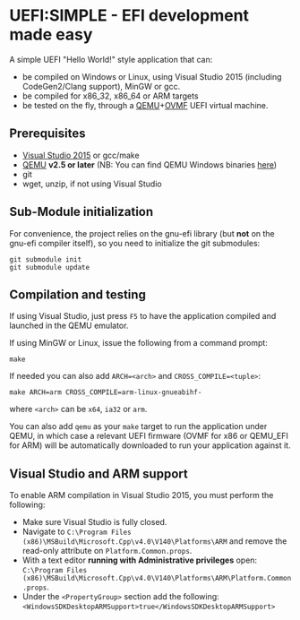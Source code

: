 UEFI:SIMPLE - EFI development made easy
=======================================

A simple UEFI "Hello World!" style application that can:
* be compiled on Windows or Linux, using Visual Studio 2015 (including CodeGen2/Clang support), MinGW or gcc.
* be compiled for x86_32, x86_64 or ARM targets
* be tested on the fly, through a [QEMU](http://www.qemu.org)+[OVMF](http://tianocore.github.io/ovmf/)
  UEFI virtual machine.

## Prerequisites

* [Visual Studio 2015](http://www.visualstudio.com/products/visual-studio-community-vs) or gcc/make
* [QEMU](http://www.qemu.org) __v2.5 or later__
  (NB: You can find QEMU Windows binaries [here](https://qemu.weilnetz.de/w64/))
* git
* wget, unzip, if not using Visual Studio

## Sub-Module initialization

For convenience, the project relies on the gnu-efi library (but __not__ on
the gnu-efi compiler itself), so you need to initialize the git submodules:
```
git submodule init
git submodule update
```

## Compilation and testing

If using Visual Studio, just press `F5` to have the application compiled and
launched in the QEMU emulator.

If using MinGW or Linux, issue the following from a command prompt:

`make`

If needed you can also add `ARCH=<arch>` and `CROSS_COMPILE=<tuple>`:

`make ARCH=arm CROSS_COMPILE=arm-linux-gnueabihf-`

where `<arch>` can be `x64`, `ia32` or `arm`.

You can also add `qemu` as your `make` target to run the application under QEMU,
in which case a relevant UEFI firmware (OVMF for x86 or QEMU_EFI for ARM) will
be automatically downloaded to run your application against it.

## Visual Studio and ARM support

To enable ARM compilation in Visual Studio 2015, you must perform the following:
* Make sure Visual Studio is fully closed.
* Navigate to `C:\Program Files (x86)\MSBuild\Microsoft.Cpp\v4.0\V140\Platforms\ARM` and
  remove the read-only attribute on `Platform.Common.props`.
* With a text editor __running with Administrative privileges__ open:  
  `C:\Program Files (x86)\MSBuild\Microsoft.Cpp\v4.0\V140\Platforms\ARM\Platform.Common.props`.
* Under the `<PropertyGroup>` section add the following:  
  `<WindowsSDKDesktopARMSupport>true</WindowsSDKDesktopARMSupport>`
